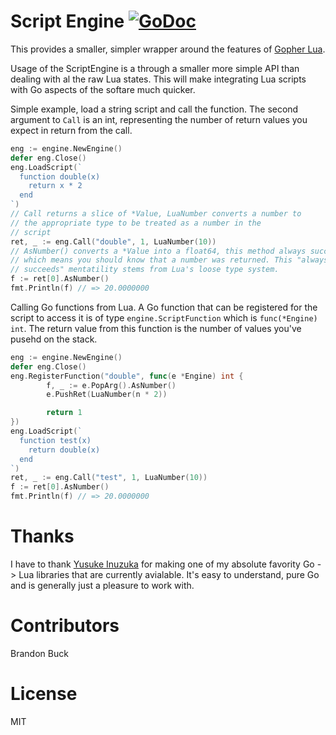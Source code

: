 # Script Engine [![GoDoc](http://godoc.org/github.com/seer-server/script-engine?status.svg)](http://godoc.org/github.com/seer-server/script-engine)

This provides a smaller, simpler wrapper around the features of [Gopher Lua](http://github.com/yuin/gopher-lua).

Usage of the ScriptEngine is a through a smaller more simple API than dealing with al the raw Lua states. This will make integrating Lua scripts with Go aspects of the softare much quicker.

Simple example, load a string script and call the function. The second argument to `Call` is an int, representing the number of return values you
expect in return from the call.

```go
eng := engine.NewEngine()
defer eng.Close()
eng.LoadScript(`
  function double(x)
    return x * 2
  end
`)
// Call returns a slice of *Value, LuaNumber converts a number to 
// the appropriate type to be treated as a number in the 
// script
ret, _ := eng.Call("double", 1, LuaNumber(10))
// AsNumber() converts a *Value into a float64, this method always succeeds
// which means you should know that a number was returned. This "always 
// succeeds" mentatility stems from Lua's loose type system.
f := ret[0].AsNumber()
fmt.Println(f) // => 20.0000000
```

Calling Go functions from Lua. A Go function that can be registered for the script to access it is of type `engine.ScriptFunction` which is `func(*Engine) int`. The return value from this function is the number of values you've pusehd on the stack.

```go
eng := engine.NewEngine()
defer eng.Close()
eng.RegisterFunction("double", func(e *Engine) int {
        f, _ := e.PopArg().AsNumber()
        e.PushRet(LuaNumber(n * 2))

        return 1
})
eng.LoadScript(`
  function test(x)
    return double(x)
  end
`)
ret, _ := eng.Call("test", 1, LuaNumber(10))
f := ret[0].AsNumber()
fmt.Println(f) // => 20.0000000
```

# Thanks

I have to thank [Yusuke Inuzuka](http://github.com/yuin) for making one of my absolute favority Go -> Lua libraries that are currently avialable. It's easy to understand, pure Go and is generally just a pleasure to work with.

# Contributors

Brandon Buck

# License

MIT
